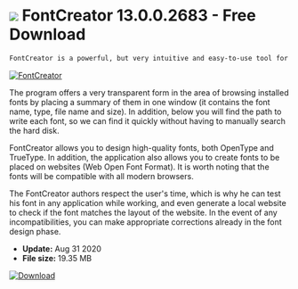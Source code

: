 # ![](https://cdn.softexe.net/static/icon/6/fontcreator-9521.png) FontCreator 13.0.0.2683 - Free Download

```sh
FontCreator is a powerful, but very intuitive and easy-to-use tool for creating and editing OpenType and TrueType fonts.
```
[![FontCreator](https://gallery.dpcdn.pl/imgc/Tools/67616/g_-_420x350_1.5_-_x20160502001136_0.png)](https://softexe.net/win/system/other/fontcreator:aebp.html)

The program offers a very transparent form in the area of ​​browsing installed fonts by placing a summary of them in one window (it contains the font name, type, file name and size). In addition, below you will find the path to write each font, so we can find it quickly without having to manually search the hard disk.
 
 FontCreator allows you to design high-quality fonts, both OpenType and TrueType. In addition, the application also allows you to create fonts to be placed on websites (Web Open Font Format). It is worth noting that the fonts will be compatible with all modern browsers.
 
 The FontCreator authors respect the user's time, which is why he can test his font in any application while working, and even generate a local website to check if the font matches the layout of the website. In the event of any incompatibilities, you can make appropriate corrections already in the font design phase.


- **Update:** Aug 31 2020
- **File size:** 19.35 MB

[![Download](https://cdn.softexe.net/static/img/download.png)](https://softexe.net/win/system/other/fontcreator:aebp.html)

